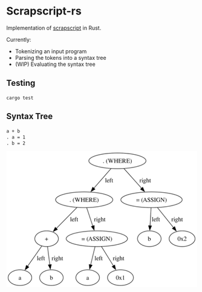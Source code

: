 # Scrapscript-rs

Implementation of [scrapscript](https://scrapscript.org) in Rust.

Currently:

* Tokenizing an input program
* Parsing the tokens into a syntax tree
* (WIP) Evaluating the syntax tree

## Testing

```
cargo test
```

## Syntax Tree

```
a + b
. a = 1
. b = 2
```

![svg](./docs/dump.svg)
